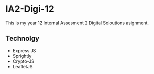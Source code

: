 # IA2-Digi-12

This is my year 12 Internal Assesment 2 Digital Soloutions asignment.

## Technolgy

- Express JS
- Sprightly
- Crypto-JS
- LeafletJS
